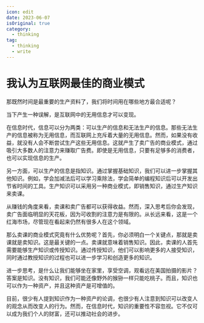 ```yaml
---
icon: edit
date: 2023-06-07
isOriginal: true
category:
  - thinking
tag:
  - thinking
  - write
---
```


# 我认为互联网最佳的商业模式

那既然时间是最重要的生产资料了，我们将时间用在哪些地方最合适呢？

当下产生一种误解，是互联网中的无用信息才可以变现。

在信息时代，信息可以分为两类：可以生产的信息和无法生产的信息。那些无法生产的信息被称为无用信息，而互联网上充斥着大量的无用信息。然而，如果没有收益，就没有人会不断尝试生产这些无用信息。这就产生了卖广告的商业模式，通过吸引大多数人的注意力来赚取广告费。即使是无用信息，只要有足够多的消费者，也可以实现信息的生产。

另一方面，可以生产的信息是指知识。通过掌握基础知识，我们可以进一步掌握其他知识。例如，学会加减法后可以学习乘除法，学会简单的编程知识后可以开发出节省时间的工具。生产知识可以采用另一种商业模式，即销售知识，通过生产知识来卖课。

从赚钱的角度来看，卖课和卖广告都可以获得收益。然而，深入思考后你会发现，卖广告面临明显的天花板，因为可收割的注意力是有限的。从长远来看，这是一个红海市场，尽管现在看起来仍然有很多人在这个领域。

那么卖课的商业模式究竟有什么优势呢？首先，你必须明白一个关键点，那就是卖课就是卖知识。这是最关键的一点。卖课就意味着销售知识。因此，卖课的人首先需要能够生产知识或传授知识。通过传授知识，他们可以影响更多的人接受知识，同时通过教授知识的过程也可以进一步学习和创造更多的知识。

进一步思考，是什么让我们能够坐在家里，享受空调，观看远在美国拍摄的影片？答案是知识。没有知识，我们可能还像野外的猴狲一样只能吃桃子。而且，知识也可以作为一种资产，并且这种资产是可增值的。

目前，很少有人提到知识作为一种资产的论调，也很少有人注意到知识可以改变人的观念从而改变人的行为。然而，在信息时代，知识的重要性不容忽视。它不仅可以成为我们个人的财富，还可以推动社会的进步。